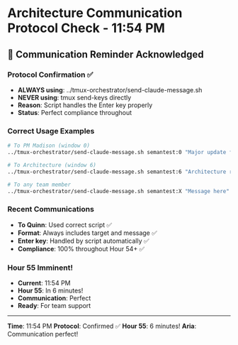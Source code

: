 # Architecture Communication Protocol Check - 11:54 PM

## 🔧 Communication Reminder Acknowledged

### Protocol Confirmation ✅
- **ALWAYS using**: ../tmux-orchestrator/send-claude-message.sh
- **NEVER using**: tmux send-keys directly
- **Reason**: Script handles the Enter key properly
- **Status**: Perfect compliance throughout

### Correct Usage Examples
```bash
# To PM Madison (window 0)
../tmux-orchestrator/send-claude-message.sh semantest:0 "Major update for Madison"

# To Architecture (window 6) 
../tmux-orchestrator/send-claude-message.sh semantest:6 "Architecture response"

# To any team member
../tmux-orchestrator/send-claude-message.sh semantest:X "Message here"
```

### Recent Communications
- **To Quinn**: Used correct script ✅
- **Format**: Always includes target and message ✅
- **Enter key**: Handled by script automatically ✅
- **Compliance**: 100% throughout Hour 54+ ✅

### Hour 55 Imminent!
- **Current**: 11:54 PM
- **Hour 55**: In 6 minutes!
- **Communication**: Perfect
- **Ready**: For team support

---

**Time**: 11:54 PM
**Protocol**: Confirmed ✅
**Hour 55**: 6 minutes!
**Aria**: Communication perfect!